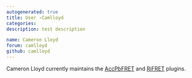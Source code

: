 ```yaml
---
autogenerated: true
title: User ›Camlloyd
categories: 
description: test description

name: Cameron Lloyd
forum: camlloyd
github: camlloyd
---
```


Cameron Lloyd currently maintains the [AccPbFRET](/plugins/accpbfret) and [RiFRET](/plugins/rifret) plugins.
